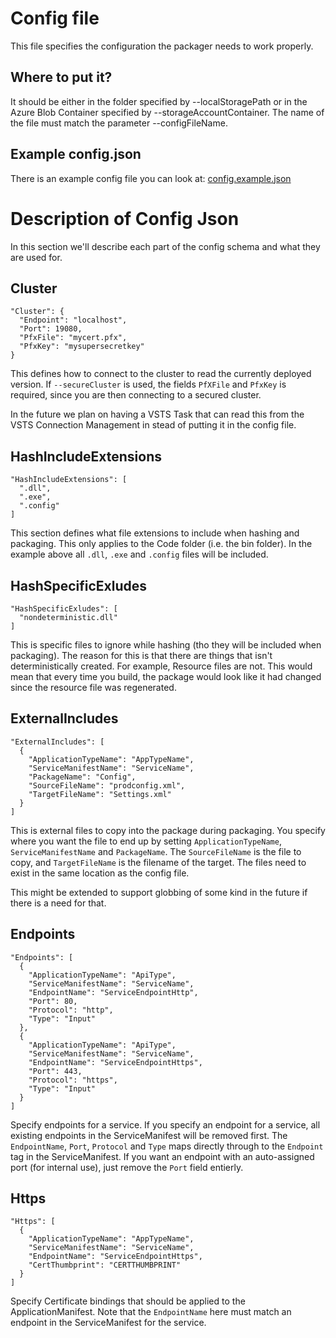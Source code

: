 # Config file

This file specifies the configuration the packager needs to work properly.

## Where to put it?

It should be either in the folder specified by --localStoragePath or in the Azure Blob Container specified by --storageAccountContainer.
The name of the file must match the parameter --configFileName.

## Example config.json

There is an example config file you can look at: [config.example.json](config.example.json)

# Description of Config Json

In this section we'll describe each part of the config schema and what they are used for.

## Cluster

```
"Cluster": {
  "Endpoint": "localhost",
  "Port": 19080,
  "PfxFile": "mycert.pfx",
  "PfxKey": "mysupersecretkey"
}
```

This defines how to connect to the cluster to read the currently deployed version.
If ```--secureCluster``` is used, the fields ```PfXFile``` and ```PfxKey``` is required, since you are then connecting to a secured cluster.

In the future we plan on having a VSTS Task that can read this from the VSTS Connection Management in stead of putting it in the config file.

## HashIncludeExtensions

```
"HashIncludeExtensions": [
  ".dll",
  ".exe",
  ".config"
]
```

This section defines what file extensions to include when hashing and packaging. This only applies to the Code folder (i.e. the bin folder).
In the example above all ```.dll```, ```.exe``` and ```.config``` files will be included.

## HashSpecificExludes

```
"HashSpecificExludes": [
  "nondeterministic.dll"
]
```

This is specific files to ignore while hashing (tho they will be included when packaging).
The reason for this is that there are things that isn't deterministically created. For example, Resource files are not.
This would mean that every time you build, the package would look like it had changed since the resource file was regenerated.

## ExternalIncludes

```
"ExternalIncludes": [
  {
    "ApplicationTypeName": "AppTypeName",
    "ServiceManifestName": "ServiceName",
    "PackageName": "Config",
    "SourceFileName": "prodconfig.xml",
    "TargetFileName": "Settings.xml"
  }
]
```

This is external files to copy into the package during packaging.
You specify where you want the file to end up by setting ```ApplicationTypeName```, ```ServiceManifestName``` and ```PackageName```.
The ```SourceFileName``` is the file to copy, and ```TargetFileName``` is the filename of the target.
The files need to exist in the same location as the config file.

This might be extended to support globbing of some kind in the future if there is a need for that.

## Endpoints

```
"Endpoints": [
  {
    "ApplicationTypeName": "ApiType",
    "ServiceManifestName": "ServiceName",
    "EndpointName": "ServiceEndpointHttp",
    "Port": 80,
    "Protocol": "http",
    "Type": "Input"
  },
  {
    "ApplicationTypeName": "ApiType",
    "ServiceManifestName": "ServiceName",
    "EndpointName": "ServiceEndpointHttps",
    "Port": 443,
    "Protocol": "https",
    "Type": "Input"
  }
]
```

Specify endpoints for a service. If you specify an endpoint for a service, all existing endpoints in the ServiceManifest will be removed first.
The ```EndpointName```, ```Port```, ```Protocol``` and ```Type``` maps directly through to the ```Endpoint``` tag in the ServiceManifest.
If you want an endpoint with an auto-assigned port (for internal use), just remove the ```Port``` field entierly.

## Https

```
"Https": [
  {
    "ApplicationTypeName": "AppTypeName",
    "ServiceManifestName": "ServiceName",
    "EndpointName": "ServiceEndpointHttps",
    "CertThumbprint": "CERTTHUMBPRINT"
  }
]
```

Specify Certificate bindings that should be applied to the ApplicationManifest.
Note that the ```EndpointName``` here must match an endpoint in the ServiceManifest for the service.

